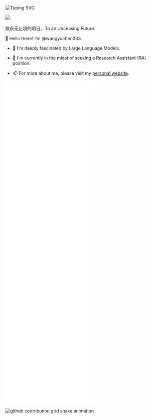 ![Typing SVG](https://readme-typing-svg.demolab.com/?lines=Yuchen+Wang;03+03+2003)

![](https://komarev.com/ghpvc/?username=wangyuchen333)

致永无止境的明日。To an Unceasing Future.

👋 Hello there! I’m @wangyuchen333.

- 🌟 I'm deeply fascinated by Large Language Models.

- 🌱 I'm currently in the midst of seeking a Research Assistant (RA) position.

- 📫 For more about me, please visit my [personal website](https://wangyuchen333.github.io/).


![Metrics](/github-metrics.svg)

<picture>
  <source
    media="(prefers-color-scheme: dark)" 
    srcset="https://raw.githubusercontent.com/wangyuchen333/wangyuchen333/output/github-contribution-grid-snake-dark.svg"
    />
  <source 
    media="(prefers-color-scheme: light)" 
    srcset="https://raw.githubusercontent.com/wangyuchen333/wangyuchen333/output/github-contribution-grid-snake.svg"
    />
  <img 
    alt="github contribution grid snake animation" 
    src="https://raw.githubusercontent.com/wangyuchen333/wangyuchen333/output/github-contribution-grid-snake.svg"
    />
</picture>
